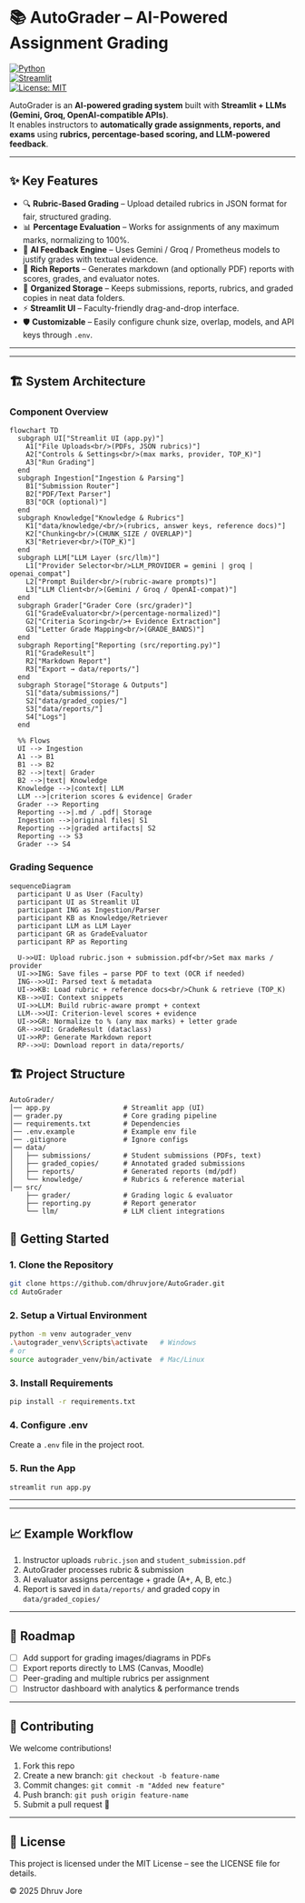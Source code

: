 # 📚 AutoGrader – AI-Powered Assignment Grading

[![Python](https://img.shields.io/badge/python-3.9%2B-blue.svg)](https://www.python.org/)  
[![Streamlit](https://img.shields.io/badge/Streamlit-App-red.svg)](https://streamlit.io/)  
[![License: MIT](https://img.shields.io/badge/License-MIT-green.svg)](LICENSE)  

AutoGrader is an **AI-powered grading system** built with **Streamlit + LLMs (Gemini, Groq, OpenAI-compatible APIs)**.  
It enables instructors to **automatically grade assignments, reports, and exams** using **rubrics, percentage-based scoring, and LLM-powered feedback**.  

---

## ✨ Key Features

- 🔍 **Rubric-Based Grading** – Upload detailed rubrics in JSON format for fair, structured grading.  
- 📊 **Percentage Evaluation** – Works for assignments of any maximum marks, normalizing to 100%.  
- 🧠 **AI Feedback Engine** – Uses Gemini / Groq / Prometheus models to justify grades with textual evidence.  
- 📑 **Rich Reports** – Generates markdown (and optionally PDF) reports with scores, grades, and evaluator notes.  
- 📂 **Organized Storage** – Keeps submissions, reports, rubrics, and graded copies in neat data folders.  
- ⚡ **Streamlit UI** – Faculty-friendly drag-and-drop interface.  
- 🛡️ **Customizable** – Easily configure chunk size, overlap, models, and API keys through `.env`.  

---



---

## 🏗️ System Architecture

### Component Overview

```mermaid
flowchart TD
  subgraph UI["Streamlit UI (app.py)"]
    A1["File Uploads<br/>(PDFs, JSON rubrics)"]
    A2["Controls & Settings<br/>(max marks, provider, TOP_K)"]
    A3["Run Grading"]
  end
  subgraph Ingestion["Ingestion & Parsing"]
    B1["Submission Router"]
    B2["PDF/Text Parser"]
    B3["OCR (optional)"]
  end
  subgraph Knowledge["Knowledge & Rubrics"]
    K1["data/knowledge/<br/>(rubrics, answer keys, reference docs)"]
    K2["Chunking<br/>(CHUNK_SIZE / OVERLAP)"]
    K3["Retriever<br/>(TOP_K)"]
  end
  subgraph LLM["LLM Layer (src/llm)"]
    L1["Provider Selector<br/>LLM_PROVIDER = gemini | groq | openai_compat"]
    L2["Prompt Builder<br/>(rubric-aware prompts)"]
    L3["LLM Client<br/>(Gemini / Groq / OpenAI-compat)"]
  end
  subgraph Grader["Grader Core (src/grader)"]
    G1["GradeEvaluator<br/>(percentage-normalized)"]
    G2["Criteria Scoring<br/>+ Evidence Extraction"]
    G3["Letter Grade Mapping<br/>(GRADE_BANDS)"]
  end
  subgraph Reporting["Reporting (src/reporting.py)"]
    R1["GradeResult"]
    R2["Markdown Report"]
    R3["Export → data/reports/"]
  end
  subgraph Storage["Storage & Outputs"]
    S1["data/submissions/"]
    S2["data/graded_copies/"]
    S3["data/reports/"]
    S4["Logs"]
  end
  
  %% Flows
  UI --> Ingestion
  A1 --> B1
  B1 --> B2
  B2 -->|text| Grader
  B2 -->|text| Knowledge
  Knowledge -->|context| LLM
  LLM -->|criterion scores & evidence| Grader
  Grader --> Reporting
  Reporting -->|.md / .pdf| Storage
  Ingestion -->|original files| S1
  Reporting -->|graded artifacts| S2
  Reporting --> S3
  Grader --> S4
```

### Grading Sequence

```mermaid
sequenceDiagram
  participant U as User (Faculty)
  participant UI as Streamlit UI
  participant ING as Ingestion/Parser
  participant KB as Knowledge/Retriever
  participant LLM as LLM Layer
  participant GR as GradeEvaluator
  participant RP as Reporting
  
  U->>UI: Upload rubric.json + submission.pdf<br/>Set max marks / provider
  UI->>ING: Save files → parse PDF to text (OCR if needed)
  ING-->>UI: Parsed text & metadata
  UI->>KB: Load rubric + reference docs<br/>Chunk & retrieve (TOP_K)
  KB-->>UI: Context snippets
  UI->>LLM: Build rubric-aware prompt + context
  LLM-->>UI: Criterion-level scores + evidence
  UI->>GR: Normalize to % (any max marks) + letter grade
  GR-->>UI: GradeResult (dataclass)
  UI->>RP: Generate Markdown report
  RP-->>U: Download report in data/reports/
```

## 🏗️ Project Structure

```
AutoGrader/
│── app.py                  # Streamlit app (UI)
│── grader.py               # Core grading pipeline
│── requirements.txt        # Dependencies
│── .env.example            # Example env file
│── .gitignore              # Ignore configs
│── data/
│   ├── submissions/        # Student submissions (PDFs, text)
│   ├── graded_copies/      # Annotated graded submissions
│   ├── reports/            # Generated reports (md/pdf)
│   └── knowledge/          # Rubrics & reference material
│── src/
    ├── grader/             # Grading logic & evaluator
    ├── reporting.py        # Report generator
    └── llm/                # LLM client integrations
```


## 🚀 Getting Started

### 1. Clone the Repository
```bash
git clone https://github.com/dhruvjore/AutoGrader.git
cd AutoGrader
```

### 2. Setup a Virtual Environment
```bash
python -m venv autograder_venv
.\autograder_venv\Scripts\activate   # Windows
# or
source autograder_venv/bin/activate  # Mac/Linux
```

### 3. Install Requirements
```bash
pip install -r requirements.txt
```

### 4. Configure .env
Create a `.env` file in the project root.



### 5. Run the App
```bash
streamlit run app.py
```

---
---

## 📈 Example Workflow

1. Instructor uploads `rubric.json` and `student_submission.pdf`
2. AutoGrader processes rubric & submission
3. AI evaluator assigns percentage + grade (A+, A, B, etc.)
4. Report is saved in `data/reports/` and graded copy in `data/graded_copies/`

---

## 🔮 Roadmap

- [ ] Add support for grading images/diagrams in PDFs
- [ ] Export reports directly to LMS (Canvas, Moodle)
- [ ] Peer-grading and multiple rubrics per assignment
- [ ] Instructor dashboard with analytics & performance trends

---

## 🤝 Contributing

We welcome contributions!

1. Fork this repo
2. Create a new branch: `git checkout -b feature-name`
3. Commit changes: `git commit -m "Added new feature"`
4. Push branch: `git push origin feature-name`
5. Submit a pull request 🚀

---

## 📜 License

This project is licensed under the MIT License – see the LICENSE file for details.

© 2025 Dhruv Jore
